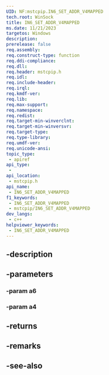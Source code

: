 ```yaml
---
UID: NF:mstcpip.IN6_SET_ADDR_V4MAPPED
tech.root: WinSock
title: IN6_SET_ADDR_V4MAPPED
ms.date: 11/21/2023
targetos: Windows
description: 
prerelease: false
req.assembly: 
req.construct-type: function
req.ddi-compliance: 
req.dll: 
req.header: mstcpip.h
req.idl: 
req.include-header: 
req.irql: 
req.kmdf-ver: 
req.lib: 
req.max-support: 
req.namespace: 
req.redist: 
req.target-min-winverclnt: 
req.target-min-winversvr: 
req.target-type: 
req.type-library: 
req.umdf-ver: 
req.unicode-ansi: 
topic_type:
 - apiref
api_type:
 - 
api_location:
 - mstcpip.h
api_name:
 - IN6_SET_ADDR_V4MAPPED
f1_keywords:
 - IN6_SET_ADDR_V4MAPPED
 - mstcpip/IN6_SET_ADDR_V4MAPPED
dev_langs:
 - c++
helpviewer_keywords:
 - IN6_SET_ADDR_V4MAPPED
---
```


## -description

## -parameters

### -param a6

### -param a4

## -returns

## -remarks

## -see-also

